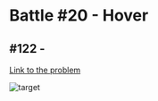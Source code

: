 # Battle #20 - Hover

## #122 -

[Link to the problem](https://cssbattle.dev/play/122)

![target](https://cssbattle.dev/targets/122.png)

```html

```
